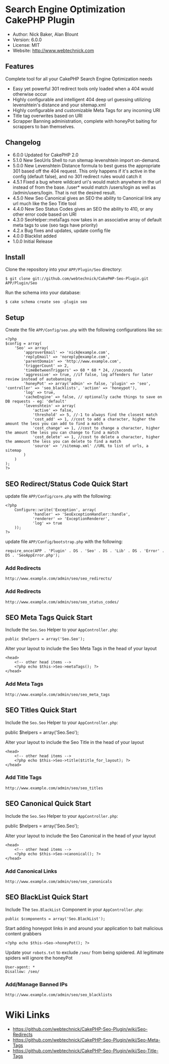 # Search Engine Optimization CakePHP Plugin
* Author: Nick Baker, Alan Blount
* Version: 6.0.0
* License: MIT
* Website: <http://www.webtechnick.com>

## Features

Complete tool for all your CakePHP Search Engine Optimization needs

* Easy yet powerful 301 redirect tools only loaded when a 404 would otherwise occur
* Highly configurable and intelligent 404 deep url guessing utilizing levenshtein's distance and your sitemap.xml
* Highly configurable and customizable Meta Tags for any incoming URI
* Title tag overwrites based on URI
* Scrapper Banning administration, complete with honeyPot baiting for scrappers to ban themselves.

## Changelog
* 6.0.0 Updated for CakePHP 2.0
* 5.1.0 New SeoUrls Shell to run sitemap levenshtein import on-demand.
* 5.0.0 New Levenshtein Distance formula to best guess the appropriate 301 based off the 404 request.
				This only happens if it's active in the config (default false), and no 301 redirect rules would catch it
* 4.5.1 Fixed a bug where wildcard uri's would match anywhere in the url instead of from the base. 
        /user* would match /users/login as well as /admin/users/login.  That is not the desired result.
* 4.5.0 New Seo Canonical gives an SEO the ability to Canonical link any url much like the Seo Title tool
* 4.4.0 New Seo Status Codes gives an SEO the ability to 410, or any other error code based on URI
* 4.3.0 SeoHelper::metaTags now takes in an associative array of default meta tags to use (seo tags have priority)
* 4.2.x Bug fixes and updates, update config file
* 4.0.0 Blacklist added
* 1.0.0 Initial Release

## Install

Clone the repository into your `APP/Plugin/Seo` directory:

	$ git clone git://github.com/webtechnick/CakePHP-Seo-Plugin.git APP/Plugin/Seo

Run the schema into your database:

	$ cake schema create seo -plugin seo
	
## Setup

Create the file `APP/Config/seo.php` with the following configurations like so:

	<?php
	$config = array(
		'Seo' => array(
			'approverEmail' => 'nick@example.com',
			'replyEmail' => 'noreply@example.com',
			'parentDomain' => 'http://www.example.com',
			'triggerCount' => 2,
			'timeBetweenTriggers' => 60 * 60 * 24, //seconds
			'aggressive' => true, //if false, log affenders for later review instead of autobanning
			'honeyPot' => array('admin' => false, 'plugin' => 'seo', 'controller' => 'seo_blacklists', 'action' => 'honeypot'),
			'log' => true,
			'cacheEngine' => false, // optionally cache things to save on DB requests - eg: 'default'
			'levenshtein' => array(
				'active' => false,
				'threshold' => 5, //-1 to always find the closest match
				'cost_add' => 1, //cost to add a character, higher the amount the less you can add to find a match
				'cost_change' => 1, //cost to change a character, higher the amount the less you can change to find a match
				'cost_delete' => 1, //cost to delete a character, higher the ammount the less you can delete to find a match 
				'source' => '/sitemap.xml' //URL to list of urls, a sitemap
			)
		)
	);
	?>

## SEO Redirect/Status Code Quick Start
update file `APP/Config/core.php` with the following:

	<?php
		Configure::write('Exception', array(
				'handler' => 'SeoExceptionHandler::handle',
				'renderer' => 'ExceptionRenderer',
				'log' => true
		));
	?>
	
update file `APP/Config/bootstrap.php` with the following:

	require_once(APP . 'Plugin' . DS . 'Seo' . DS . 'Lib' . DS . 'Error' . DS . 'SeoAppError.php');
	
	
	
### Add Redirects	
`http://www.example.com/admin/seo/seo_redirects/`

### Add Redirects	
`http://www.example.com/admin/seo/seo_status_codes/`


## SEO Meta Tags Quick Start

Include the `Seo.Seo` Helper to your `AppController.php`:

	public $helpers = array('Seo.Seo');

Alter your layout to include the Seo Meta Tags in the head of your layout

	<head>
		<!-- other head items -->
		<?php echo $this->Seo->metaTags(); ?>
	</head>

### Add Meta Tags

`http://www.example.com/admin/seo/seo_meta_tags`


## SEO Titles Quick Start

Include the `Seo.Seo` Helper to your `AppController.php`:

  public $helpers = array('Seo.Seo');

Alter your layout to include the Seo Title in the head of your layout

	<head>
		<!-- other head items -->
		<?php echo $this->Seo->title($title_for_layout); ?>
	</head>

### Add Title Tags

`http://www.example.com/admin/seo/seo_titles`


## SEO Canonical Quick Start

Include the `Seo.Seo` Helper to your `AppController.php`:

  public $helpers = array('Seo.Seo');

Alter your layout to include the Seo Canonical in the head of your layout

	<head>
		<!-- other head items -->
		<?php echo $this->Seo->canonical(); ?>
	</head>

### Add Canonical Links

`http://www.example.com/admin/seo/seo_canonicals`

## SEO BlackList Quick Start

Include The `Seo.BlackList` Component in your `AppController.php`:

	public $components = array('Seo.BlackList');

Start adding honeypot links in and around your application to bait malicious content grabbers

	<?php echo $this->Seo->honeyPot(); ?>

Update your `robots.txt` to exclude `/seo/` from being spidered.  All legitimate spiders will ignore the honeyPot

	User-agent: *
	Disallow: /seo/

### Add/Manage Banned IPs

`http://www.example.com/admin/seo/seo_blacklists`


# Wiki Links
  * <https://github.com/webtechnick/CakePHP-Seo-Plugin/wiki/Seo-Redirects>
  * <https://github.com/webtechnick/CakePHP-Seo-Plugin/wiki/Seo-Meta-Tags>
  * <https://github.com/webtechnick/CakePHP-Seo-Plugin/wiki/Seo-Title-Tags>